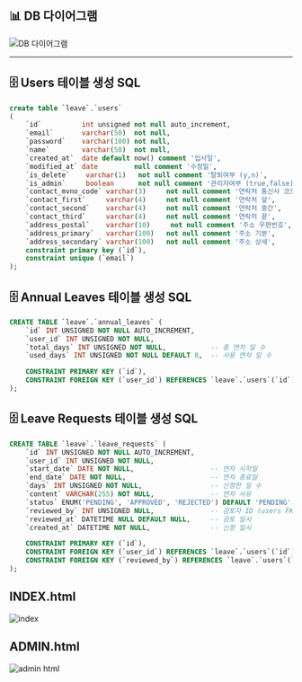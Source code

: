 ## 📊 DB 다이어그램

![DB 다이어그램](https://github.com/user-attachments/assets/eba48ee9-f06f-4d66-bff0-f42961406497)

---

## 🗄️ Users 테이블 생성 SQL

```sql
create table `leave`.`users`
(
    `id`          int unsigned not null auto_increment,
    `email`       varchar(50)  not null,
    `password`    varchar(100) not null,
    `name`        varchar(50)  not null,
    `created_at`  date default now() comment '입사일',
    `modified_at` date         null comment '수정일',
    `is_delete`    varchar(1)   not null comment '탈퇴여부 (y,n)',
    `is_admin`     boolean      not null comment '관리자여부 (true,false)',
    `contact_mvno_code` varchar(3)     not null comment '연락처 통신사 코드 FK',
    `contact_first`     varchar(4)     not null comment '연락처 앞',
    `contact_second`    varchar(4)     not null comment '연락처 중간',
    `contact_third`     varchar(4)     not null comment '연락처 끝',
    `address_postal`    varchar(10)     not null comment '주소 우편번호',
    `address_primary`   varchar(100)   not null comment '주소 기본',
    `address_secondary` varchar(100)   not null comment '주소 상세',
    constraint primary key (`id`),
    constraint unique (`email`)
);
```
## 🗄️ Annual Leaves 테이블 생성 SQL
``` sql
CREATE TABLE `leave`.`annual_leaves` (
    `id` INT UNSIGNED NOT NULL AUTO_INCREMENT,
    `user_id` INT UNSIGNED NOT NULL,
    `total_days` INT UNSIGNED NOT NULL,           -- 총 연차 일 수
    `used_days` INT UNSIGNED NOT NULL DEFAULT 0,  -- 사용 연차 일 수

    CONSTRAINT PRIMARY KEY (`id`),
    CONSTRAINT FOREIGN KEY (`user_id`) REFERENCES `leave`.`users`(`id`)
);
```
## 🗄️ Leave Requests 테이블 생성 SQL
```sql
CREATE TABLE `leave`.`leave_requests` (
    `id` INT UNSIGNED NOT NULL AUTO_INCREMENT,
    `user_id` INT UNSIGNED NOT NULL,
    `start_date` DATE NOT NULL,                   -- 연차 시작일
    `end_date` DATE NOT NULL,                     -- 연차 종료일
    `days` INT UNSIGNED NOT NULL,                 -- 신청한 일 수
    `content` VARCHAR(255) NOT NULL,              -- 연차 사유
    `status` ENUM('PENDING', 'APPROVED', 'REJECTED') DEFAULT 'PENDING', -- 상태
    `reviewed_by` INT UNSIGNED NULL,              -- 검토자 ID (users FK)
    `reviewed_at` DATETIME NULL DEFAULT NULL,     -- 검토 일시
    `created_at` DATETIME NOT NULL,               -- 신청 일시

    CONSTRAINT PRIMARY KEY (`id`),
    CONSTRAINT FOREIGN KEY (`user_id`) REFERENCES `leave`.`users`(`id`),
    CONSTRAINT FOREIGN KEY (`reviewed_by`) REFERENCES `leave`.`users`(`id`)
);
```
## INDEX.html
![index](https://github.com/user-attachments/assets/cde311ae-94f0-4c3b-b431-f2db203888ea)

## ADMIN.html
![admin html](https://github.com/user-attachments/assets/63af1014-271b-434c-a8f8-f7c99692a2fe)






